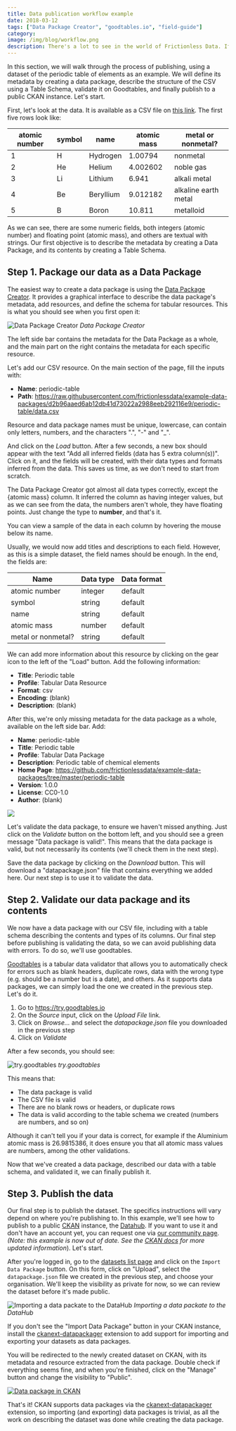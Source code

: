 ```yaml
---
title: Data publication workflow example
date: 2018-03-12
tags: ["Data Package Creator", "goodtables.io", "field-guide"]
category:
image: /img/blog/workflow.png
description: There's a lot to see in the world of Frictionless Data. If you're confused about how it all comes together, take a look at our publication workflow example.
---
```


In this section, we will walk through the process of publishing, using a dataset of the periodic table of elements as an example. We will define its metadata by creating a data package, describe the structure of the CSV using a Table Schema, validate it on Goodtables, and finally publish to a public CKAN instance. Let's start.

First, let's look at the data. It is available as a CSV file on [this link][data.csv]. The first five rows look like:

| atomic number | symbol | name      | atomic mass | metal or nonmetal?   |
|           --- | ---    | ---       |         --- | ---                  |
|             1 | H      | Hydrogen  |     1.00794 | nonmetal             |
|             2 | He     | Helium    |    4.002602 | noble gas            |
|             3 | Li     | Lithium   |       6.941 | alkali metal         |
|             4 | Be     | Beryllium |    9.012182 | alkaline earth metal |
|             5 | B      | Boron     |      10.811 | metalloid            |

As we can see, there are some numeric fields, both integers (atomic number) and floating point (atomic mass), and others are textual with strings. Our first objective is to describe the metadata by creating a Data Package, and its contents by creating a Table Schema.

## Step 1. Package our data as a Data Package

The easiest way to create a data package is using the [Data Package Creator][dp:creator]. It provides a graphical interface to describe the data package's metadata, add resources, and define the schema for tabular resources. This is what you should see when you first open it:

![Data Package Creator](./dp-creator.png)
*Data Package Creator*

The left side bar contains the metadata for the Data Package as a whole, and the main part on the right contains the metadata for each specific resource.

Let's add our CSV resource. On the main section of the page, fill the inputs with:

* **Name**: periodic-table
* **Path**: https://raw.githubusercontent.com/frictionlessdata/example-data-packages/d2b96aaed6ab12db41d73022a2988eeb292116e9/periodic-table/data.csv

Resource and data package names must be unique, lowercase, can contain only letters, numbers, and the characters ".", "-" and "_".

And click on the *Load* button. After a few seconds, a new box should appear with the text "Add all inferred fields (data has 5 extra column(s))". Click on it, and the fields will be created, with their data types and formats inferred from the data. This saves us time, as we don't need to start from scratch.

The Data Package Creator got almost all data types correctly, except the {atomic mass} column. It inferred the column as having integer values, but as we can see from the data, the numbers aren't whole, they have floating points. Just change the type to **number**, and that's it.

You can view a sample of the data in each column by hovering the mouse below its name.

Usually, we would now add titles and descriptions to each field. However, as this is a simple dataset, the field names should be enough. In the end, the fields are:

| Name               | Data type | Data format |
| ---                | ---       | ---         |
| atomic number      | integer   | default     |
| symbol             | string    | default     |
| name               | string    | default     |
| atomic mass        | number    | default     |
| metal or nonmetal? | string    | default     |

We can add more information about this resource by clicking on the gear icon to the left of the "Load" button. Add the following information:

* **Title**: Periodic table
* **Profile**: Tabular Data Resource
* **Format**: csv
* **Encoding**: (blank)
* **Description**: (blank)

After this, we're only missing metadata for the data package as a whole, available on the left side bar. Add:

* **Name**: periodic-table
* **Title**: Periodic table
* **Profile**: Tabular Data Package
* **Description**: Periodic table of chemical elements
* **Home Page**: https://github.com/frictionlessdata/example-data-packages/tree/master/periodic-table
* **Version**: 1.0.0
* **License**: CC0-1.0
* **Author**: (blank)

![](./dp-creator-filled.png)

Let's validate the data package, to ensure we haven't missed anything. Just click on the *Validate* button on the bottom left, and you should see a green message "Data package is valid!". This means that the data package is valid, but not necessarily its contents (we'll check them in the next step).

Save the data package by clicking on the *Download* button. This will download a "datapackage.json" file that contains everything we added here. Our next step is to use it to validate the data.

## Step 2. Validate our data package and its contents

We now have a data package with our CSV file, including with a table schema describing the contents and types of its columns. Our final step before publishing is validating the data, so we can avoid publishing data with errors. To do so, we'll use goodtables.

[Goodtables][goodtables] is a tabular data validator that allows you to automatically check for errors such as blank headers, duplicate rows, data with the wrong type (e.g. should be a number but is a date), and others. As it supports data packages, we can simply load the one we created in the previous step. Let's do it.

1. Go to https://try.goodtables.io
1. On the *Source* input, click on the *Upload File* link.
1. Click on *Browse...* and select the *datapackage.json* file you downloaded in the previous step
1. Click on *Validate*

After a few seconds, you should see:

![try.goodtables](./try-goodtables.png)
*try.goodtables*

This means that:

* The data package is valid
* The CSV file is valid
* There are no blank rows or headers, or duplicate rows
* The data is valid according to the table schema we created (numbers are numbers, and so on)

Although it can't tell you if your data is correct, for example if the Aluminium
atomic mass is 26.9815386, it does ensure you that all atomic mass values are
numbers, among the other validations.

Now that we've created a data package, described our data with a table schema,
and validated it, we can finally publish it.

## Step 3. Publish the data

Our final step is to publish the dataset. The specifics instructions will vary depend on where you're publishing to. In this example, we'll see how to publish to a public [CKAN][ckan] instance, the [Datahub](https://old.datahub.io). If you want to use it and don't have an account yet, you can request one via [our community page][datahub:request-org]. *(Note: this example is now out of date. See the [CKAN docs](https://docs.ckan.org/en/2.9/) for more updated information*). Let's start.

After you're logged in, go to the [datasets list page][datahub:dataset-list] and click on the `Import Data Package` button. On this form, click on "Upload", select the `datapackage.json` file we created in the previous step, and choose your organisation. We'll keep the visibility as private for now, so we can review the dataset before it's made public.

![Importing a data packate to the DataHub](./datahub-import-datapackage.png)
*Importing a data packate to the DataHub*

If you don't see the "Import Data Package" button in your CKAN instance, install the [ckanext-datapackager][ckanext-datapackager] extension to add support for importing and exporting your datasets as data packages.

You will be redirected to the newly created dataset on CKAN, with its metadata and resource extracted from the data package. Double check if everything seems fine, and when you're finished, click on the "Manage" button and change the visibility to "Public".

[![Data package in CKAN](./datahub-dataset.png)][datahub:dataset]

That's it! CKAN supports data packages via the [ckanext-datapackager][ckanext-datapackager] extension, so importing (and exporting) data packages is trivial, as all the work on describing the dataset was done while creating the data package.

[data.csv]: https://raw.githubusercontent.com/frictionlessdata/example-data-packages/d2b96aaed6ab12db41d73022a2988eeb292116e9/periodic-table/data.csv
[dp:creator]: https://create.frictionlessdata.io/ "Data Package Creator"
[goodtables]: https://goodtables.io
[published-dataset]: https://datahub.ckan.io/dataset/period-table-9896953431
[ckan]: https://ckan.org
[datahub]: https://datahub.ckan.io
[datahub:request-org]: https://discuss.okfn.org/c/open-knowledge-labs/datahub
[datahub:dataset-list]: https://old.datahub.io/dataset
[datahub:import-dp]: https://datahub.ckan.io/import_datapackage
[datahub:dataset]: https://datahub.ckan.io/dataset/period-table-9896953431
[ckanext-datapackager]: https://github.com/frictionlessdata/ckanext-datapackager
